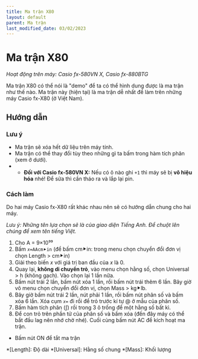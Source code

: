 ```yaml
---
title: Ma trận X80
layout: default
parent: Ma trận
last_modified_date: 03/02/2023
---
```


# Ma trận X80
*Hoạt động trên máy: Casio fx-580VN X, Casio fx-880BTG*

Ma trận X80 có thể nói là "demo" để ta có thể hình dung được là ma trận như thế nào. Ma trận này (hiện tại) là ma trận dễ nhất để làm trên những máy Casio fx-X80 (ở Việt Nam).

## Hướng dẫn
### Lưu ý
- Ma trận sẽ xóa hết dữ liệu trên máy tính.
- Ma trận có thể thay đổi tùy theo những gì ta bấm trong hàm tích phân (xem ở dưới).
- - **Đối với Casio fx-580VN X:** Nếu có ô nào ghi `+1` thì máy sẽ bị **vô hiệu hóa** nhé! Để sửa thì cần tháo ra và lắp lại pin.

### Cách làm
Do hai máy Casio fx-X80 rất khác nhau nên sẽ có hướng dẫn chung cho hai máy.

*Lưu ý: Những tên lựa chọn sẽ là của giao diện Tiếng Anh. Để chuột lên chúng để xem tên tiếng Việt.*
1. Cho A = 9×10⁹⁹
2. Bấm `𝑥=AAcm⯈in` (để bấm cm⯈in: trong menu chọn chuyển đổi đơn vị chọn Length \> cm⯈in)
3. Giải theo biến 𝑥 với giá trị ban đầu của 𝑥 là 0.
4. Quay lại, **không di chuyển trỏ**, vào menu chọn hằng số, chọn Universal \> h (không gạch). Vào chọn lại 1 lần nữa.
5. Bấm nút trái 2 lần, bấm nút xóa 1 lần, rồi bấm nút trái thêm 6 lần. Bây giờ vô menu chọn chuyển đổi đơn vị, chọn Mass \> kg⯈lb.
6. Bây giờ bấm nút trái 2 lần, nút phải 1 lần, rồi bấm nút phân số và bấm xóa 6 lần. Xóa cụm `𝑥=` đi rồi để trỏ trước kí tự @ ở mẫu của phân số.
7. Bấm hàm tích phân (∫) rồi trong 3 ô trống để một hằng số bất kì.
8. Để con trỏ trên phần tử của phân số và bấm xóa (đến đây máy có thể bắt đầu lag nên nhớ chờ nhé). Cuối cùng bấm nút AC để kích hoạt ma trận.

- Bấm nút ON để tắt ma trận

<!-- abbreviations for kramdown -->
*[Length]: Độ dài
*[Universal]: Hằng số chung
*[Mass]: Khối lượng
